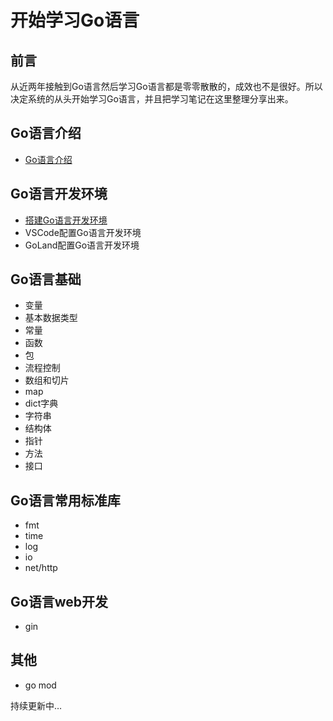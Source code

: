 # 开始学习Go语言

## 前言
从近两年接触到Go语言然后学习Go语言都是零零散散的，成效也不是很好。所以决定系统的从头开始学习Go语言，并且把学习笔记在这里整理分享出来。

## Go语言介绍
- [Go语言介绍](./go-language-introduction.md)

## Go语言开发环境
- [搭建Go语言开发环境](./go-language-development-environment.md)
- VSCode配置Go语言开发环境
- GoLand配置Go语言开发环境

## Go语言基础
- 变量
- 基本数据类型
- 常量
- 函数
- 包
- 流程控制
- 数组和切片
- map
- dict字典
- 字符串
- 结构体
- 指针
- 方法
- 接口

## Go语言常用标准库
- fmt
- time
- log
- io
- net/http

## Go语言web开发
- gin

## 其他
- go mod

持续更新中…

